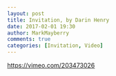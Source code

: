 ```yaml
---
layout: post
title: Invitation, by Darin Henry
date: 2017-02-01 19:30
author: MarkMayberry
comments: true
categories: [Invitation, Video]
---
```

https://vimeo.com/203473026
